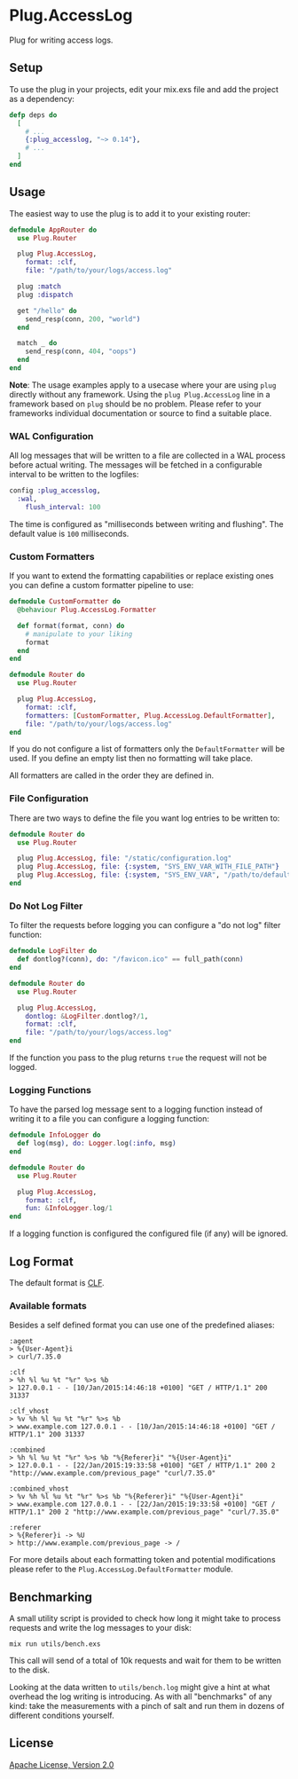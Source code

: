 # Plug.AccessLog

Plug for writing access logs.

## Setup

To use the plug in your projects, edit your mix.exs file and add the project as a dependency:

```elixir
defp deps do
  [
    # ...
    {:plug_accesslog, "~> 0.14"},
    # ...
  ]
end
```

## Usage

The easiest way to use the plug is to add it to your existing router:

```elixir
defmodule AppRouter do
  use Plug.Router

  plug Plug.AccessLog,
    format: :clf,
    file: "/path/to/your/logs/access.log"

  plug :match
  plug :dispatch

  get "/hello" do
    send_resp(conn, 200, "world")
  end

  match _ do
    send_resp(conn, 404, "oops")
  end
end
```

__Note__: The usage examples apply to a usecase where your are using `plug` directly without any framework. Using the `plug Plug.AccessLog` line in a framework based on `plug` should be no problem. Please refer to your frameworks individual documentation or source to find a suitable place.

### WAL Configuration

All log messages that will be written to a file are collected in a WAL process
before actual writing. The messages will be fetched in a configurable interval
to be written to the logfiles:

```elixir
config :plug_accesslog,
  :wal,
    flush_interval: 100
```

The time is configured as "milliseconds between writing and flushing". The default value is `100` milliseconds.

### Custom Formatters

If you want to extend the formatting capabilities or replace existing ones you can define a custom formatter pipeline to use:

```elixir
defmodule CustomFormatter do
  @behaviour Plug.AccessLog.Formatter

  def format(format, conn) do
    # manipulate to your liking
    format
  end
end

defmodule Router do
  use Plug.Router

  plug Plug.AccessLog,
    format: :clf,
    formatters: [CustomFormatter, Plug.AccessLog.DefaultFormatter],
    file: "/path/to/your/logs/access.log"
end
```

If you do not configure a list of formatters only the `DefaultFormatter` will be used. If you define an empty list then no formatting will take place.

All formatters are called in the order they are defined in.

### File Configuration

There are two ways to define the file you want log entries to be written to:

```elixir
defmodule Router do
  use Plug.Router

  plug Plug.AccessLog, file: "/static/configuration.log"
  plug Plug.AccessLog, file: {:system, "SYS_ENV_VAR_WITH_FILE_PATH"}
  plug Plug.AccessLog, file: {:system, "SYS_ENV_VAR", "/path/to/default.log"}
end
```

### Do Not Log Filter

To filter the requests before logging you can configure a "do not log" filter function:

```elixir
defmodule LogFilter do
  def dontlog?(conn), do: "/favicon.ico" == full_path(conn)
end

defmodule Router do
  use Plug.Router

  plug Plug.AccessLog,
    dontlog: &LogFilter.dontlog?/1,
    format: :clf,
    file: "/path/to/your/logs/access.log"
end
```

If the function you pass to the plug returns `true` the request will not be logged.

### Logging Functions

To have the parsed log message sent to a logging function instead of writing it to a file you can configure a logging function:

```elixir
defmodule InfoLogger do
  def log(msg), do: Logger.log(:info, msg)
end

defmodule Router do
  use Plug.Router

  plug Plug.AccessLog,
    format: :clf,
    fun: &InfoLogger.log/1
end
```

If a logging function is configured the configured file (if any) will be ignored.

## Log Format

The default format is [CLF](http://en.wikipedia.org/wiki/Common_Log_Format).

### Available formats

Besides a self defined format you can use one of the predefined aliases:

```
:agent
> %{User-Agent}i
> curl/7.35.0

:clf
> %h %l %u %t "%r" %>s %b
> 127.0.0.1 - - [10/Jan/2015:14:46:18 +0100] "GET / HTTP/1.1" 200 31337

:clf_vhost
> %v %h %l %u %t "%r" %>s %b
> www.example.com 127.0.0.1 - - [10/Jan/2015:14:46:18 +0100] "GET / HTTP/1.1" 200 31337

:combined
> %h %l %u %t "%r" %>s %b "%{Referer}i" "%{User-Agent}i"
> 127.0.0.1 - - [22/Jan/2015:19:33:58 +0100] "GET / HTTP/1.1" 200 2 "http://www.example.com/previous_page" "curl/7.35.0"

:combined_vhost
> %v %h %l %u %t "%r" %>s %b "%{Referer}i" "%{User-Agent}i"
> www.example.com 127.0.0.1 - - [22/Jan/2015:19:33:58 +0100] "GET / HTTP/1.1" 200 2 "http://www.example.com/previous_page" "curl/7.35.0"

:referer
> %{Referer}i -> %U
> http://www.example.com/previous_page -> /
```

For more details about each formatting token and potential modifications please refer to the `Plug.AccessLog.DefaultFormatter` module.

## Benchmarking

A small utility script is provided to check how long it might take to process requests and write the log messages to your disk:

```shell
mix run utils/bench.exs
```

This call will send of a total of 10k requests and wait for them to be written to the disk.

Looking at the data written to `utils/bench.log` might give a hint at what overhead the log writing is introducing. As with all "benchmarks" of any kind: take the measurements with a pinch of salt and run them in dozens of different conditions yourself.

## License

[Apache License, Version 2.0](http://www.apache.org/licenses/LICENSE-2.0)
